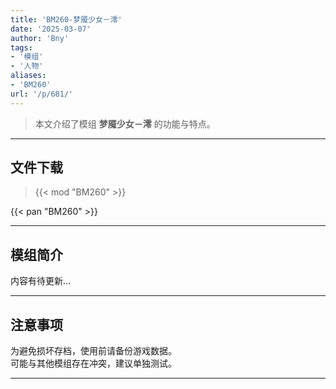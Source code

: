 ```yaml
---
title: 'BM260-梦魇少女－澪'
date: '2025-03-07'
author: 'Bny'
tags:
- '模组'
- '人物'
aliases:
- 'BM260'
url: '/p/681/'
---
```


> 本文介绍了模组 **梦魇少女－澪** 的功能与特点。

---

## 文件下载  

> {{< mod "BM260" >}}  

{{< pan "BM260" >}}  

---

## 模组简介

>  
内容有待更新...  

---

## 注意事项

>  
为避免损坏存档，使用前请备份游戏数据。  
可能与其他模组存在冲突，建议单独测试。  

---

